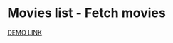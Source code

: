 # Movies list - Fetch movies
 [DEMO LINK](https://nizkiyVorobey.github.io/react_movies-list-fetch-movies/)
